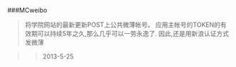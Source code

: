 ###MCweibo

> 将学院网站的最新更新POST上公共微薄帐号。
> 应用主帐号的TOKEN的有效期可以持续5年之久,那么几乎可以一劳永逸了.
> 因此,还是用新浪认证方式发微薄

>> 2013-5-25
